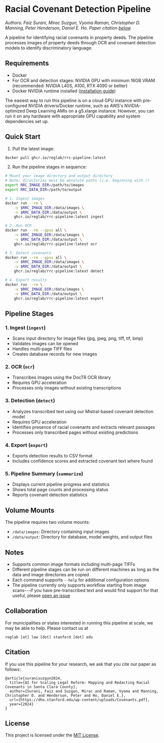 # Racial Covenant Detection Pipeline

*Authors: Faiz Surani, Mirac Suzgun, Vyoma Raman, Christopher D. Manning, Peter Henderson, Daniel E. Ho. Paper citation [below](#citation).*

A pipeline for identifying racial covenants in property deeds. The pipeline processes images of property deeds through OCR and covenant detection models to identify discriminatory language.

## Requirements

- Docker
- For OCR and detection stages: NVIDIA GPU with minimum 16GB VRAM (recommended: NVIDIA L40S, A100, RTX 4090 or better)
- Docker NVIDIA runtime installed ([installation guide](https://docs.nvidia.com/datacenter/cloud-native/container-toolkit/latest/install-guide.html))

The easiest way to run this pipeline is on a cloud GPU instance with pre-configured NVIDIA drivers/Docker runtime, such as AWS's NVIDIA-optimized Deep Learning AMIs on a g5.xlarge instance. However, you can run it on any hardware with appropriate GPU capability and system dependencies set up.

## Quick Start

1. Pull the latest image:
```bash
docker pull ghcr.io/reglab/rrc-pipeline:latest
```

2. Run the pipeline stages in sequence:

```bash
# Mount your image directory and output directory
# Note: directories must be absolute paths (i.e. beginning with /)
export RRC_IMAGE_DIR=/path/to/images
export RRC_DATA_DIR=/path/to/output

# 1. Ingest images
docker run --rm \
    -v $RRC_IMAGE_DIR:/data/images \
    -v $RRC_DATA_DIR:/data/output \
    ghcr.io/reglab/rrc-pipeline:latest ingest

# 2. Run OCR
docker run --rm --gpus all \
    -v $RRC_IMAGE_DIR:/data/images \
    -v $RRC_DATA_DIR:/data/output \
    ghcr.io/reglab/rrc-pipeline:latest ocr

# 3. Detect covenants
docker run --rm --gpus all \
    -v $RRC_IMAGE_DIR:/data/images \
    -v $RRC_DATA_DIR:/data/output \
    ghcr.io/reglab/rrc-pipeline:latest detect

# 4. Export results
docker run --rm \
    -v $RRC_IMAGE_DIR:/data/images \
    -v $RRC_DATA_DIR:/data/output \
    ghcr.io/reglab/rrc-pipeline:latest export
```

## Pipeline Stages

### 1. Ingest (`ingest`)
- Scans input directory for image files (jpg, jpeg, png, tiff, tif, bmp)
- Validates images can be opened
- Handles multi-page TIFF files
- Creates database records for new images

### 2. OCR (`ocr`)
- Transcribes images using the DocTR OCR library
- Requires GPU acceleration
- Processes only images without existing transcriptions

### 3. Detection (`detect`)
- Analyzes transcribed text using our Mistral-based covenant detection model
- Requires GPU acceleration
- Identifies presence of racial covenants and extracts relevant passages
- Processes only transcribed pages without existing predictions

### 4. Export (`export`)
- Exports detection results to CSV format
- Includes confidence scores and extracted covenant text where found

### 5. Pipeline Summary (`summarize`)
- Displays current pipeline progress and statistics
- Shows total page counts and processing status
- Reports covenant detection statistics

## Volume Mounts

The pipeline requires two volume mounts:

- `/data/images`: Directory containing input images
- `/data/output`: Directory for database, model weights, and output files

## Notes

- Supports common image formats including multi-page TIFFs
- Different pipeline stages can be run on different machines as long as the data and image directories are copied
- Each command supports `--help` for additional configuration options
- The pipeline currently only supports workflow starting from image scans---if you have pre-transcribed text and would find support for that useful, please [open an issue](https://github.com/reglab/rrc-pipeline/issues)

## Collaboration

For municipalities or states interested in running this pipeline at scale, we may be able to help. Please contact us at
```
reglab [at] law [dot] stanford [dot] edu
```

## Citation

If you use this pipeline for your research, we ask that you cite our paper as follows:
```
@article{suranisuzgun2024,
  title={AI for Scaling Legal Reform: Mapping and Redacting Racial Covenants in Santa Clara County},
  author={Surani, Faiz and Suzgun, Mirac and Raman, Vyoma and Manning, Christopher D. and Henderson, Peter and Ho, Daniel E.},
  url={https://dho.stanford.edu/wp-content/uploads/Covenants.pdf},
  year={2024}
}
```

## License

This project is licensed under the [MIT License](LICENSE).
